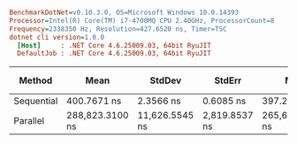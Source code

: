 ``` ini

BenchmarkDotNet=v0.10.3.0, OS=Microsoft Windows 10.0.14393
Processor=Intel(R) Core(TM) i7-4700MQ CPU 2.40GHz, ProcessorCount=8
Frequency=2338350 Hz, Resolution=427.6520 ns, Timer=TSC
dotnet cli version=1.0.0
  [Host]     : .NET Core 4.6.25009.03, 64bit RyuJIT
  DefaultJob : .NET Core 4.6.25009.03, 64bit RyuJIT


```
 |     Method |            Mean |         StdDev |        StdErr |             Min |              Q1 |          Median |              Q3 |             Max |              P0 |             P25 |             P50 |             P80 |             P85 |             P90 |             P95 |            P100 |       Op/s | Scaled | Scaled-StdDev |
 |----------- |---------------- |--------------- |-------------- |---------------- |---------------- |---------------- |---------------- |---------------- |---------------- |---------------- |---------------- |---------------- |---------------- |---------------- |---------------- |---------------- |----------- |------- |-------------- |
 | Sequential |     400.7671 ns |      2.3566 ns |     0.6085 ns |     397.2987 ns |     399.2360 ns |     400.7344 ns |     402.5338 ns |     406.3552 ns |     397.2987 ns |     399.4162 ns |     400.7344 ns |     402.5821 ns |     402.7511 ns |     402.9999 ns |     404.1113 ns |     406.3552 ns | 2495215.03 |   1.00 |          0.00 |
 |   Parallel | 288,823.3100 ns | 11,626.5545 ns | 2,819.8537 ns | 265,699.6164 ns | 282,108.4640 ns | 289,072.2168 ns | 296,906.0994 ns | 308,484.8602 ns | 265,699.6164 ns | 282,544.6774 ns | 289,072.2168 ns | 298,539.1119 ns | 301,466.0222 ns | 304,272.9894 ns | 307,013.1360 ns | 308,484.8602 ns |    3462.32 | 720.70 |         28.44 |
